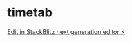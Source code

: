 # timetab

[Edit in StackBlitz next generation editor ⚡️](https://stackblitz.com/~/github.com/tayasarbhat/timetab)